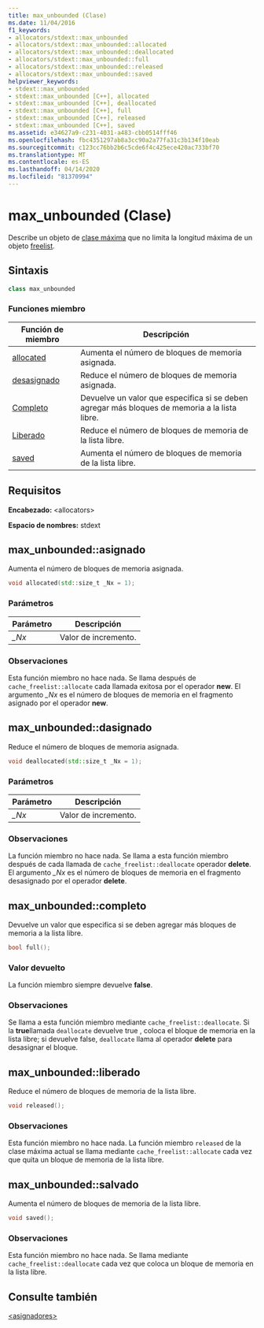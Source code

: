 ```yaml
---
title: max_unbounded (Clase)
ms.date: 11/04/2016
f1_keywords:
- allocators/stdext::max_unbounded
- allocators/stdext::max_unbounded::allocated
- allocators/stdext::max_unbounded::deallocated
- allocators/stdext::max_unbounded::full
- allocators/stdext::max_unbounded::released
- allocators/stdext::max_unbounded::saved
helpviewer_keywords:
- stdext::max_unbounded
- stdext::max_unbounded [C++], allocated
- stdext::max_unbounded [C++], deallocated
- stdext::max_unbounded [C++], full
- stdext::max_unbounded [C++], released
- stdext::max_unbounded [C++], saved
ms.assetid: e34627a9-c231-4031-a483-cbb0514fff46
ms.openlocfilehash: fbc4351297ab8a3cc90a2a77fa31c3b134f10eab
ms.sourcegitcommit: c123cc76bb2b6c5cde6f4c425ece420ac733bf70
ms.translationtype: MT
ms.contentlocale: es-ES
ms.lasthandoff: 04/14/2020
ms.locfileid: "81370994"
---
```

# <a name="max_unbounded-class"></a>max_unbounded (Clase)

Describe un objeto de [clase máxima](../standard-library/allocators-header.md) que no limita la longitud máxima de un objeto [freelist](../standard-library/freelist-class.md).

## <a name="syntax"></a>Sintaxis

```cpp
class max_unbounded
```

### <a name="member-functions"></a>Funciones miembro

|Función de miembro|Descripción|
|-|-|
|[allocated](#allocated)|Aumenta el número de bloques de memoria asignada.|
|[desasignado](#deallocated)|Reduce el número de bloques de memoria asignada.|
|[Completo](#full)|Devuelve un valor que especifica si se deben agregar más bloques de memoria a la lista libre.|
|[Liberado](#released)|Reduce el número de bloques de memoria de la lista libre.|
|[saved](#saved)|Aumenta el número de bloques de memoria de la lista libre.|

## <a name="requirements"></a>Requisitos

**Encabezado:** \<allocators>

**Espacio de nombres:** stdext

## <a name="max_unboundedallocated"></a><a name="allocated"></a>max_unbounded::asignado

Aumenta el número de bloques de memoria asignada.

```cpp
void allocated(std::size_t _Nx = 1);
```

### <a name="parameters"></a>Parámetros

|Parámetro|Descripción|
|---------------|-----------------|
|*_Nx*|Valor de incremento.|

### <a name="remarks"></a>Observaciones

Esta función miembro no hace nada. Se llama después de `cache_freelist::allocate` cada llamada exitosa por el operador **new**. El argumento *_Nx* es el número de bloques de memoria en el fragmento asignado por el operador **new**.

## <a name="max_unboundeddeallocated"></a><a name="deallocated"></a>max_unbounded::dasignado

Reduce el número de bloques de memoria asignada.

```cpp
void deallocated(std::size_t _Nx = 1);
```

### <a name="parameters"></a>Parámetros

|Parámetro|Descripción|
|---------------|-----------------|
|*_Nx*|Valor de incremento.|

### <a name="remarks"></a>Observaciones

La función miembro no hace nada. Se llama a esta función miembro después de cada llamada de `cache_freelist::deallocate` operador **delete**. El argumento *_Nx* es el número de bloques de memoria en el fragmento desasignado por el operador **delete**.

## <a name="max_unboundedfull"></a><a name="full"></a>max_unbounded::completo

Devuelve un valor que especifica si se deben agregar más bloques de memoria a la lista libre.

```cpp
bool full();
```

### <a name="return-value"></a>Valor devuelto

La función miembro siempre devuelve **false**.

### <a name="remarks"></a>Observaciones

Se llama a esta función miembro mediante `cache_freelist::deallocate`. Si la **true**llamada `deallocate` devuelve true , coloca el bloque de memoria en la lista libre; si devuelve false, `deallocate` llama al operador **delete** para desasignar el bloque.

## <a name="max_unboundedreleased"></a><a name="released"></a>max_unbounded::liberado

Reduce el número de bloques de memoria de la lista libre.

```cpp
void released();
```

### <a name="remarks"></a>Observaciones

Esta función miembro no hace nada. La función miembro `released` de la clase máxima actual se llama mediante `cache_freelist::allocate` cada vez que quita un bloque de memoria de la lista libre.

## <a name="max_unboundedsaved"></a><a name="saved"></a>max_unbounded::salvado

Aumenta el número de bloques de memoria de la lista libre.

```cpp
void saved();
```

### <a name="remarks"></a>Observaciones

Esta función miembro no hace nada. Se llama mediante `cache_freelist::deallocate` cada vez que coloca un bloque de memoria en la lista libre.

## <a name="see-also"></a>Consulte también

[\<asignadores>](../standard-library/allocators-header.md)
